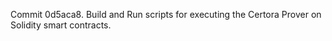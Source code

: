 Commit 0d5aca8.                    Build and Run scripts for executing the Certora Prover on Solidity smart contracts.